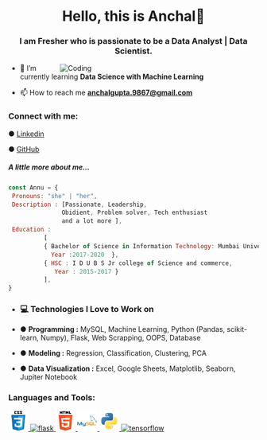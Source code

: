 <h1 align="center">Hello, this is Anchal👋</h1>
<h3 align="center">I am Fresher who is passionate to be a Data Analyst | Data Scientist.</h3>


<img align="right" alt="Coding" width="400" src="https://cdn.dribbble.com/users/2646423/screenshots/5507196/computer.gif">

- 🌱 I’m currently learning **Data Science with Machine Learning**

- 📫 How to reach me **anchalgupta.9867@gmail.com**


<h3 align="left">Connect with me:</h3>
 
 ● [Linkedin](https://www.linkedin.com/in/anchal15/ "Anchal Gupta") 
 
 ● [GitHub](https://github.com/Anchal1508/ "Anchal Gupta") 


##### A little more about me...  

 ```javascript
const Annu = {
  Pronouns: "she" | "her",
  Description : [Passionate, Leadership, 
                Obidient, Problem solver, Tech enthusiast  
                and a lot more ],
  Education : 
           [ 
           { Bachelor of Science in Information Technology: Mumbai University, 
             Year :2017-2020  }, 
           { HSC : I D U B S Jr college of Science and commerce,  
              Year : 2015-2017 } 
           ],
}
```

- <h3 align="left">💻 Technologies I Love to Work on</h3>

- ● **Programming :** MySQL, Machine Learning, Python (Pandas, scikit-learn, 
Numpy), Flask, Web Scrapping, OOPS, Database

- ● **Modeling :** Regression, Classification, Clustering, PCA 

- ● **Data Visualization :** Excel, Google Sheets, Matplotlib, Seaborn, Jupiter
Notebook

<h3 align="left">Languages and Tools:</h3>
<p align="left"> <a href="https://www.w3schools.com/css/" target="_blank"> <img src="https://raw.githubusercontent.com/devicons/devicon/master/icons/css3/css3-original-wordmark.svg" alt="css3" width="40" height="40"/> </a> <a href="https://flask.palletsprojects.com/" target="_blank"> <img src="https://www.vectorlogo.zone/logos/pocoo_flask/pocoo_flask-icon.svg" alt="flask" width="40" height="40"/> </a> <a href="https://www.w3.org/html/" target="_blank"> <img src="https://raw.githubusercontent.com/devicons/devicon/master/icons/html5/html5-original-wordmark.svg" alt="html5" width="40" height="40"/> </a> <a href="https://www.mysql.com/" target="_blank"> <img src="https://raw.githubusercontent.com/devicons/devicon/master/icons/mysql/mysql-original-wordmark.svg" alt="mysql" width="40" height="40"/> </a> <a href="https://www.python.org" target="_blank"> <img src="https://raw.githubusercontent.com/devicons/devicon/master/icons/python/python-original.svg" alt="python" width="40" height="40"/> </a> <a href="https://www.tensorflow.org" target="_blank"> <img src="https://www.vectorlogo.zone/logos/tensorflow/tensorflow-icon.svg" alt="tensorflow" width="40" height="40"/> </a> </p>
